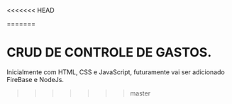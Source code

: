 <<<<<<< HEAD

=======
# CRUD DE CONTROLE DE GASTOS.

Inicialmente com HTML, CSS e JavaScript, futuramente vai ser adicionado FireBase e NodeJs.
>>>>>>> master
